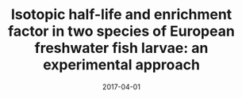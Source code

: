﻿---
title: "Isotopic half-life and enrichment factor in two species of European freshwater fish larvae: an experimental approach"
date: 2017-04-01
publishDate: 2020-02-22T09:51:32.622002Z
authors: ["Adrien Latli", "Nicolas Sturaro", "Nelson Desjardin", "Loïc N Michel", "William Otjacques", "Gilles Lepoint", "Patrick Kestemont"]
publication_types: ["2"]
abstract: ""
featured: false
publication: "*Rapid Communications in Mass Spectrometry*"
url_pdf: "http://doi.wiley.com/10.1002/rcm.7838"
doi: "10.1002/rcm.7838"
tags: ["2017"]
---

